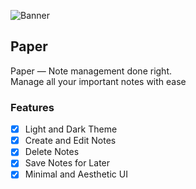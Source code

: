 ![Banner](https://user-images.githubusercontent.com/70282966/223798937-e3b21745-814e-42b9-af0b-5f9da149d5dc.svg)

## Paper
Paper — Note management done right.   
Manage all your important notes with ease

### Features
- [x] Light and Dark Theme
- [x] Create and Edit Notes
- [x] Delete Notes
- [X] Save Notes for Later
- [x] Minimal and Aesthetic UI
